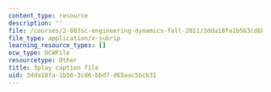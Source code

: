 ```yaml
---
content_type: resource
description: ''
file: /courses/2-003sc-engineering-dynamics-fall-2011/3dda18fa1b563cd6bbd7d65aac5bcb31_9_d8CQrCYUw.srt
file_type: application/x-subrip
learning_resource_types: []
ocw_type: OCWFile
resourcetype: Other
title: 3play caption file
uid: 3dda18fa-1b56-3cd6-bbd7-d65aac5bcb31
---
```


